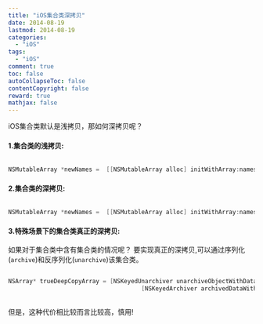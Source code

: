```yaml
---
title: "iOS集合类深拷贝"
date: 2014-08-19
lastmod: 2014-08-19
categories:
  - "iOS"
tags:
  - "iOS"
comment: true
toc: false
autoCollapseToc: false
contentCopyright: false
reward: true
mathjax: false
---
```


iOS集合类默认是浅拷贝，那如何深拷贝呢？


#### 1.集合类的浅拷贝:
``` objective-c

NSMutableArray *newNames =  [[NSMutableArray alloc] initWithArray:names];

```

#### 2.集合类的深拷贝:
``` objective-c

NSMutableArray *newNames =  [[NSMutableArray alloc] initWithArray:names copyItems:YES];

```

#### 3.特殊场景下的集合类真正的深拷贝:
如果对于集合类中含有集合类的情况呢？
要实现真正的深拷贝,可以通过序列化(`archive`)和反序列化(`unarchive`)该集合类。

``` objective-c

NSArray* trueDeepCopyArray = [NSKeyedUnarchiver unarchiveObjectWithData:
                                      [NSKeyedArchiver archivedDataWithRootObject:names]];
                                      
```                                      

但是，这种代价相比较而言比较高，慎用!
